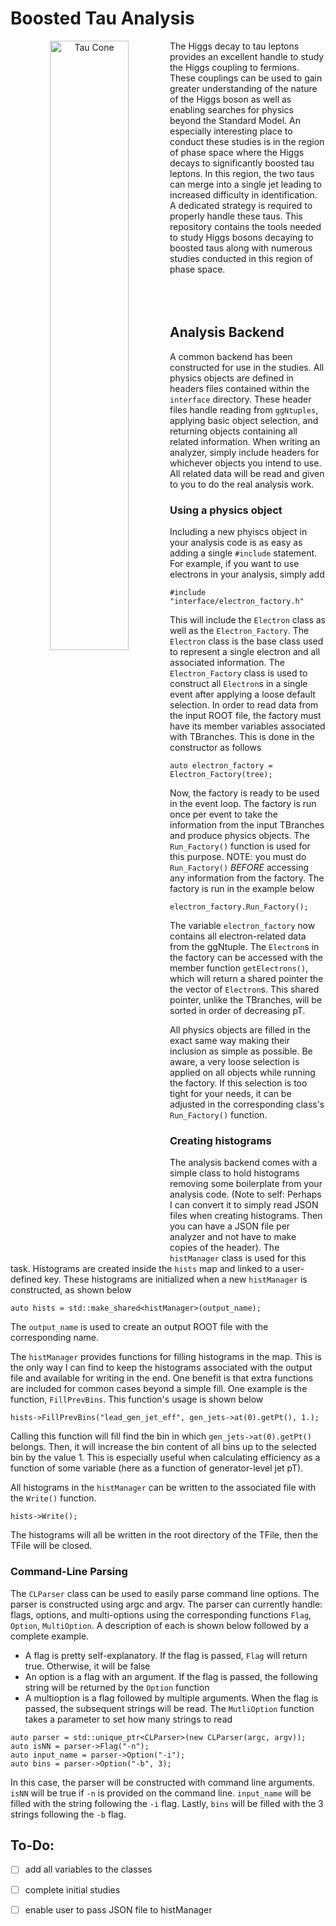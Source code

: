 # Boosted Tau Analysis

<p align="center"><img src="https://amva4newphysics.files.wordpress.com/2017/07/tausignature_trans.png" width="50%" title="Tau Cone" align='left'></p>
The Higgs decay to tau leptons provides an excellent handle to study the Higgs coupling to fermions. These couplings can be used to gain greater understanding of the nature of the Higgs boson as well as enabling searches for physics beyond the Standard Model. An especially interesting place to conduct these studies is in the region of phase space where the Higgs decays to significantly boosted tau leptons. In this region, the two taus can merge into a single jet leading to increased difficulty in identification. A dedicated strategy is required to properly handle these taus. This repository contains the tools needed to study Higgs bosons decaying to boosted taus along with numerous studies conducted in this region of phase space. <br/><br/><br/><br/>

## Analysis Backend
A common backend has been constructed for use in the studies. All physics objects are defined in headers files contained within the `interface` directory. These header files handle reading from `ggNtuples`, applying basic object selection, and returning objects containing all related information. When writing an analyzer, simply include headers for whichever objects you intend to use. All related data will be read and given to you to do the real analysis work.

### Using a physics object
Including a new phyiscs object in your analysis code is as easy as adding a single `#include` statement. For example, if you want to use electrons in your analysis, simply add
```
#include "interface/electron_factory.h"
```
This will include the `Electron` class as well as the `Electron_Factory`. The `Electron` class is the base class used to represent a single electron and all associated information. The `Electron_Factory` class is used to construct all `Electron`s in a single event after applying a loose default selection. In order to read data from the input ROOT file, the factory must have its member variables associated with TBranches. This is done in the constructor as follows
```
auto electron_factory = Electron_Factory(tree);
```
Now, the factory is ready to be used in the event loop. The factory is run once per event to take the information from the input TBranches and produce physics objects. The `Run_Factory()` function is used for this purpose. NOTE: you must do `Run_Factory()` _BEFORE_ accessing any information from the factory. The factory is run in the example below
```
electron_factory.Run_Factory();
```
The variable `electron_factory` now contains all electron-related data from the ggNtuple. The `Electron`s in the factory can be accessed with the member function `getElectrons()`, which will return a shared pointer the the vector of `Electron`s. This shared pointer, unlike the TBranches, will be sorted in order of decreasing pT.

All physics objects are filled in the exact same way making their inclusion as simple as possible. Be aware, a very loose selection is applied on all objects while running the factory. If this selection is too tight for your needs, it can be adjusted in the corresponding class's `Run_Factory()` function.

### Creating histograms
The analysis backend comes with a simple class to hold histograms removing some boilerplate from your analysis code. (Note to self: Perhaps I can convert it to simply read JSON files when creating histograms. Then you can have a JSON file per analyzer and not have to make copies of the header). The `histManager` class is used for this task. Histograms are created inside the `hists` map and linked to a user-defined key. These histograms are initialized when a new `histManager` is constructed, as shown below
```
auto hists = std::make_shared<histManager>(output_name);
```
The `output_name` is used to create an output ROOT file with the corresponding name. 

The `histManager` provides functions for filling histograms in the map. This is the only way I can find to keep the histograms associated with the output file and available for writing in the end. One benefit is that extra functions are included for common cases beyond a simple fill. One example is the function, `FillPrevBins`. This function's usage is shown below
```
hists->FillPrevBins("lead_gen_jet_eff", gen_jets->at(0).getPt(), 1.);
```
Calling this function will fill find the bin in which `gen_jets->at(0).getPt()` belongs. Then, it will increase the bin content of all bins up to the selected bin by the value 1. This is especially useful when calculating efficiency as a function of some variable (here as a function of generator-level jet pT).

All histograms in the `histManager` can be written to the associated file with the `Write()` function.
```
hists->Write();
```
The histograms will all be written in the root directory of the TFile, then the TFile will be closed.

### Command-Line Parsing
The `CLParser` class can be used to easily parse command line options. The parser is constructed using argc and argv. The parser can currently handle: flags, options, and multi-options using the corresponding functions `Flag`, `Option`, `MultiOption`. A description of each is shown below followed by a complete example.

- A flag is pretty self-explanatory. If the flag is passed, `Flag` will return true. Otherwise, it will be false
- An option is a flag with an argument. If the flag is passed, the following string will be returned by the `Option` function
- A multioption is a flag followed by multiple arguments. When the flag is passed, the subsequent strings will be read. The `MutliOption` function takes a parameter to set how many strings to read

```
auto parser = std::unique_ptr<CLParser>(new CLParser(argc, argv));
auto isNN = parser->Flag("-n");
auto input_name = parser->Option("-i");
auto bins = parser->Option("-b", 3);
```
In this case, the parser will be constructed with command line arguments. `isNN` will be true if `-n` is provided on the command line. `input_name` will be filled with the string following the `-i` flag. Lastly, `bins` will be filled with the 3 strings following the `-b` flag.


## To-Do:
- [ ] add all variables to the classes
- [ ] complete initial studies
- [ ] enable user to pass JSON file to histManager

